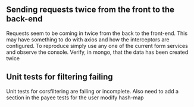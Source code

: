 ## Sending requests twice from the front to the back-end

Requests seem to be coming in twice from the back to the front-end. This may have something to do with axios and how the interceptors are configured. To reproduce simply use any one of the current form services and observe the console. Verify, in mongo, that the data has been created twice

## Unit tests for filtering failing

Unit tests for corsfiltering are failing or incomplete. Also need to add a section in the payee tests for the user modify hash-map 
